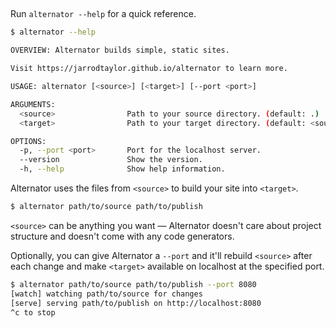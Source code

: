 ## <!-- @header -->

Run `alternator --help` for a quick reference.

```bash
$ alternator --help

OVERVIEW: Alternator builds simple, static sites.

Visit https://jarrodtaylor.github.io/alternator to learn more.

USAGE: alternator [<source>] [<target>] [--port <port>]

ARGUMENTS:
  <source>                Path to your source directory. (default: .)
  <target>                Path to your target directory. (default: <source>/_build)

OPTIONS:
  -p, --port <port>       Port for the localhost server.
  --version               Show the version.
  -h, --help              Show help information.
```

Alternator uses the files from `<source>` to build your site into `<target>`.

```bash
$ alternator path/to/source path/to/publish
```

`<source>` can be anything you want &mdash; Alternator doesn't care about project
structure and doesn't come with any code generators.

Optionally, you can give Alternator a `--port` and it'll rebuild `<source>`
after each change and make `<target>` available on localhost at the specified port.

```bash
$ alternator path/to/source path/to/publish --port 8080
[watch] watching path/to/source for changes
[serve] serving path/to/publish on http://localhost:8080
^c to stop
```
